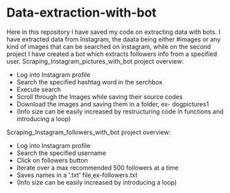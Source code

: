 # Data-extraction-with-bot
Here in this repository I have saved my code on extracting data with bots. I have extracted data from Instagram, the daata being either #images or any kind of images that can be searched on instagram, while on the second project I have created a bot which extracts followers info from a specified user.
Scraping_Instagram_pictures_with_bot project overview:
  * Log into Instagram profile
  * Search the specified hashtag word in the serchbox
  * Execute search
  * Scroll through the Images while saving their source codes
  * Download the images and saving them in a folder, ex- dogpictures1
  * (Info size can be easily increased by restructuring code in functions and introducing a loop)
 
 Scraping_Instagram_followers_with_bot project overview:
  * Log into Instagram profile
  * Search the specified username
  * Click on followers button
  * Iterate over a max recommended 500 followers at a time
  * Saves names in a '.txt' file,ex-followers.txt
  * (Info size can be easily increased by introducing a loop) 
